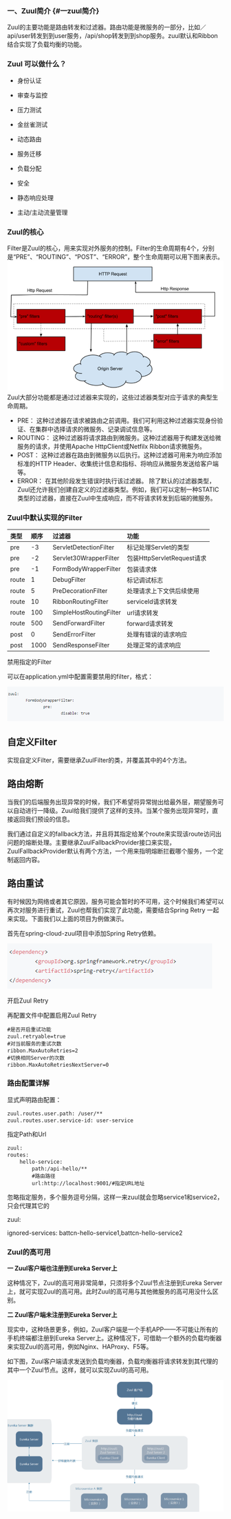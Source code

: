 ### 一、Zuul简介 {#一zuul简介}

Zuul的主要功能是路由转发和过滤器。路由功能是微服务的一部分，比如／api/user转发到到user服务，/api/shop转发到到shop服务。zuul默认和Ribbon结合实现了负载均衡的功能。

### **Zuul 可以做什么？**

* 身份认证

* 审查与监控

* 压力测试
* 金丝雀测试
* 动态路由
* 服务迁移
* 负载分配
* 安全
* 静态响应处理
* 主动/主动流量管理

### Zuul的核心

Filter是Zuul的核心，用来实现对外服务的控制。Filter的生命周期有4个，分别是“PRE”、“ROUTING”、“POST”、“ERROR”，整个生命周期可以用下图来表示。![](/assets/import26.png)Zuul大部分功能都是通过过滤器来实现的，这些过滤器类型对应于请求的典型生命周期。

* PRE：
   这种过滤器在请求被路由之前调用。我们可利用这种过滤器实现身份验证、在集群中选择请求的微服务、记录调试信息等。
* ROUTING：
  这种过滤器将请求路由到微服务。这种过滤器用于构建发送给微服务的请求，并使用Apache HttpClient或Netfilx Ribbon请求微服务。
* POST：
  这种过滤器在路由到微服务以后执行。这种过滤器可用来为响应添加标准的HTTP Header、收集统计信息和指标、将响应从微服务发送给客户端等。
* ERROR：
  在其他阶段发生错误时执行该过滤器。 除了默认的过滤器类型，Zuul还允许我们创建自定义的过滤器类型。例如，我们可以定制一种STATIC类型的过滤器，直接在Zuul中生成响应，而不将请求转发到后端的微服务。

### Zuul中默认实现的Filter

| 类型 | 顺序 | 过滤器 | 功能 |
| :--- | :--- | :--- | :--- |
| pre | -3 | ServletDetectionFilter | 标记处理Servlet的类型 |
| pre | -2 | Servlet30WrapperFilter | 包装HttpServletRequest请求 |
| pre | -1 | FormBodyWrapperFilter | 包装请求体 |
| route | 1 | DebugFilter | 标记调试标志 |
| route | 5 | PreDecorationFilter | 处理请求上下文供后续使用 |
| route | 10 | RibbonRoutingFilter | serviceId请求转发 |
| route | 100 | SimpleHostRoutingFilter | url请求转发 |
| route | 500 | SendForwardFilter | forward请求转发 |
| post | 0 | SendErrorFilter | 处理有错误的请求响应 |
| post | 1000 | SendResponseFilter | 处理正常的请求响应 |

禁用指定的Filter

可以在application.yml中配置需要禁用的filter，格式：

![](/assets/import27.png)

## 自定义Filter

实现自定义Filter，需要继承ZuulFilter的类，并覆盖其中的4个方法。

## 路由熔断

当我们的后端服务出现异常的时候，我们不希望将异常抛出给最外层，期望服务可以自动进行一降级。Zuul给我们提供了这样的支持。当某个服务出现异常时，直接返回我们预设的信息。

我们通过自定义的fallback方法，并且将其指定给某个route来实现该route访问出问题的熔断处理。主要继承ZuulFallbackProvider接口来实现，ZuulFallbackProvider默认有两个方法，一个用来指明熔断拦截哪个服务，一个定制返回内容。

## 路由重试

有时候因为网络或者其它原因，服务可能会暂时的不可用，这个时候我们希望可以再次对服务进行重试，Zuul也帮我们实现了此功能，需要结合Spring Retry 一起来实现。下面我们以上面的项目为例做演示。

首先在spring-cloud-zuul项目中添加Spring Retry依赖。

![](/assets/import29.png)

开启Zuul Retry

再配置文件中配置启用Zuul Retry

```
#是否开启重试功能
zuul.retryable=true
#对当前服务的重试次数
ribbon.MaxAutoRetries=2
#切换相同Server的次数
ribbon.MaxAutoRetriesNextServer=0
```

### **路由配置详解**

显式声明路由配置：

```
zuul.routes.user.path: /user/**
zuul.routes.user.service-id: user-service
```

指定Path和Url

```
zuul:
routes:
    hello-service:
        path:/api-hello/**   
        #路由路径
        url:http://localhost:9001/#指定URL地址
```

忽略指定服务，多个服务逗号分隔，这样一来zuul就会忽略service1和service2，只会代理其它的

zuul:

ignored-services: battcn-hello-service1,battcn-hello-service2

### Zuul的高可用

**一 Zuul客户端也注册到Eureka Server上**

这种情况下，Zuul的高可用非常简单，只须将多个Zuul节点注册到Eureka Server上，就可实现Zuul的高可用。此时Zuul的高可用与其他微服务的高可用没什么区别。

**二 Zuul客户端未注册到Eureka Server上**

现实中，这种场景更多，例如，Zuul客户端是一个手机APP——不可能让所有的手机终端都注册到Eureka Server上。这种情况下，可借助一个额外的负载均衡器来实现Zuul的高可用，例如Nginx、HAProxy、F5等。

如下图，Zuul客户端请求发送到负载均衡器，负载均衡器将请求转发到其代理的其中一个Zuul节点。这样，就可以实现Zuul的高可用。

![](/assets/import30.png)

